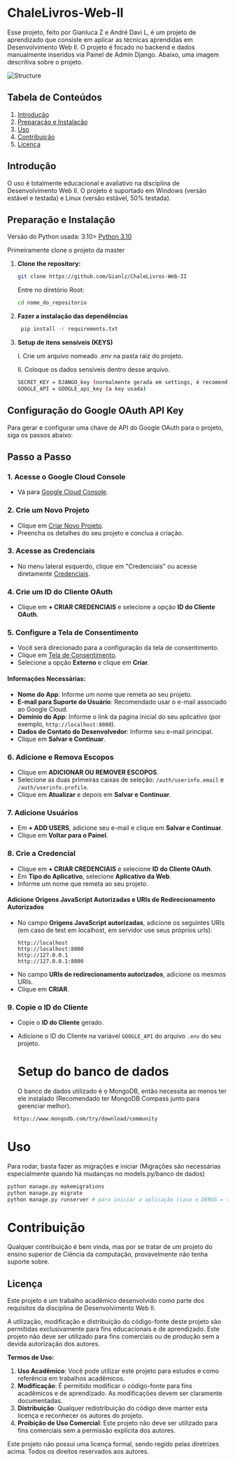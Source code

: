 # ChaleLivros-Web-II

Esse projeto, feito por Gianluca Z e André Davi L, é um projeto de aprendizado que consiste em aplicar as técnicas aprendidas em Desenvolvimento Web II. O projeto é focado no backend e dados manualmente inseridos via Painel de Admin Django. Abaixo, uma imagem descritiva sobre o projeto.

![Structure](https://github.com/user-attachments/assets/8aa5801b-6433-4280-a878-bd5cd664d3f8)

## Tabela de Conteúdos

1. [Introdução](#introdução)
2. [Preparação e Instalação](#preparação-e-instalação)
3. [Uso](#uso)
4. [Contribuição](#contribuição)
5. [Licença](#licença)

## Introdução

O uso é totalmente educacional e avaliativo na disciplina de Desenvolvimento Web II. O projeto é suportado em Windows (versão estável e testada) e Linux (versão estável, 50% testada).

## Preparação e Instalação

Versão do Python usada: 3.10> [Python 3.10](https://www.python.org/)

Primeiramente clone o projeto da master


1. **Clone the repository:**

   ```bash
   git clone https://github.com/Gianlz/ChaleLivros-Web-II
    ```
   Entre no diretório Root:

   ```bash
   cd nome_do_repositorio
    ```
2. **Fazer a instalação das dependências**
    ```bash
     pip install -r requirements.txt
    ```

 3. **Setup de itens sensíveis (KEYS)**

    I. Crie um arquivo nomeado .env na pasta raiz do projeto.
    
    II. Coloque os dados sensíveis dentro desse arquivo.

    ```bash
    SECRET_KEY = DJANGO_key (normalmente gerada em settings, é recomendável criar seu próprio core django e usar a própria key)
    GOOGLE_API = GOOGLE_api_key (a key usada)
     ```
  ## Configuração do Google OAuth API Key

Para gerar e configurar uma chave de API do Google OAuth para o projeto, siga os passos abaixo:

## Passo a Passo

### 1. Acesse o Google Cloud Console
- Vá para [Google Cloud Console](https://console.cloud.google.com/?hl=pt-br).

### 2. Crie um Novo Projeto
- Clique em [Criar Novo Projeto](https://console.cloud.google.com/projectcreate).
- Preencha os detalhes do seu projeto e conclua a criação.

### 3. Acesse as Credenciais
- No menu lateral esquerdo, clique em "Credenciais" ou acesse diretamente [Credenciais](https://console.cloud.google.com/apis/credentials).

### 4. Crie um ID do Cliente OAuth
- Clique em **+ CRIAR CREDENCIAIS** e selecione a opção **ID do Cliente OAuth**.

### 5. Configure a Tela de Consentimento
- Você será direcionado para a configuração da tela de consentimento.
- Clique em [Tela de Consentimento](https://console.cloud.google.com/apis/credentials/consent).
- Selecione a opção **Externo** e clique em **Criar**.

#### Informações Necessárias:
- **Nome do App**: Informe um nome que remeta ao seu projeto.
- **E-mail para Suporte do Usuário**: Recomendado usar o e-mail associado ao Google Cloud.
- **Domínio do App**: Informe o link da página inicial do seu aplicativo (por exemplo, `http://localhost:8000`).
- **Dados de Contato do Desenvolvedor**: Informe seu e-mail principal.
- Clique em **Salvar e Continuar**.

### 6. Adicione e Remova Escopos
- Clique em **ADICIONAR OU REMOVER ESCOPOS**.
- Selecione as duas primeiras caixas de seleção: `/auth/userinfo.email` e `/auth/userinfo.profile`.
- Clique em **Atualizar** e depois em **Salvar e Continuar**.

### 7. Adicione Usuários
- Em **+ ADD USERS**, adicione seu e-mail e clique em **Salvar e Continuar**.
- Clique em **Voltar para o Painel**.

### 8. Crie a Credencial
- Clique em **+ CRIAR CREDENCIAIS** e selecione **ID do Cliente OAuth**.
- Em **Tipo do Aplicativo**, selecione **Aplicativo da Web**.
- Informe um nome que remeta ao seu projeto.

#### Adicione Origens JavaScript Autorizadas e URIs de Redirecionamento Autorizados
- No campo **Origens JavaScript autorizadas**, adicione os seguintes URIs (em caso de test em localhost, em servidor use seus próprios urls):
  ```plaintext
  http://localhost
  http://localhost:8000
  http://127.0.0.1
  http://127.0.0.1:8000
  ```
- No campo **URIs de redirecionamento autorizados**, adicione os mesmos URIs.
- Clique em **CRIAR**.

### 9. Copie o ID do Cliente
- Copie o **ID do Cliente** gerado.
- Adicione o ID do Cliente na variável `GOOGLE_API` do arquivo `.env` do seu projeto.

  # Setup do banco de dados

  O banco de dados utilizado é o MongoDB, então necessita ao menos ter ele instalado (Recomendado ter MongoDB Compass junto para gerenciar melhor).

``` bash
  https://www.mongodb.com/try/download/community
```
  
# Uso

Para rodar, basta fazer as migrações e iniciar (Migrações são necessárias especialmente quando há mudanças no models.py/banco de dados)

```bash
python manage.py makemigrations
python manage.py migrate
python manage.py runserver # para iniciar a aplicação (caso o DEBUG = true), senão rode python manage.py runserver --insecure, para não quebrar arquivos estáticos
```

# Contribuição

Qualquer contribuição é bem vinda, mas por se tratar de um projeto do ensino superior de Ciência da computação, provavelmente não tenha suporte sobre.

## Licença

Este projeto é um trabalho acadêmico desenvolvido como parte dos requisitos da disciplina de Desenvolvimento Web II. 

A utilização, modificação e distribuição do código-fonte deste projeto são permitidas exclusivamente para fins educacionais e de aprendizado. Este projeto não deve ser utilizado para fins comerciais ou de produção sem a devida autorização dos autores.

**Termos de Uso:**

1. **Uso Acadêmico**: Você pode utilizar este projeto para estudos e como referência em trabalhos acadêmicos.
2. **Modificação**: É permitido modificar o código-fonte para fins acadêmicos e de aprendizado. As modificações devem ser claramente documentadas.
3. **Distribuição**: Qualquer redistribuição do código deve manter esta licença e reconhecer os autores do projeto.
4. **Proibição de Uso Comercial**: Este projeto não deve ser utilizado para fins comerciais sem a permissão explícita dos autores.

Este projeto não possui uma licença formal, sendo regido pelas diretrizes acima. Todos os direitos reservados aos autores.

